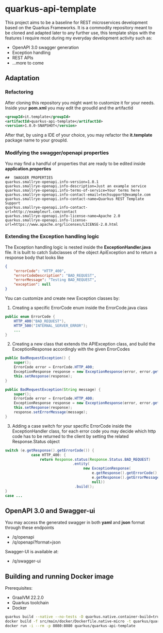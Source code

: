 # quarkus-api-template

This project aims to be a baseline for REST microservices development based on the Quarkus Frameworks.
It is a commodity repository meant to be cloned and adapted later to any further use, this template ships with the features I require most during my everyday development activity such as:

* OpenAPI 3.0 swagger generation
* Exception handling
* REST APIs
* ...more to come

## Adaptation

### Refactoring

After cloning this repository you might want to customize it for your needs.
Inside your __pom.xml__ you may edit the groudId and the artifactId
```xml
<groupId>it.template</groupId>
<artifactId>quarkus-api-template</artifactId>
<version>1.0.0-SNAPSHOT</version>
```

After that, by using a IDE of your choice, you may refactor the __it.template__ package name to your groupId.

### Modifying the swagger/openapi properties

You may find a handful of properties that are ready to be edited inside __application.properties__
```
##  SWAGGER PROPERTIES
quarkus.smallrye-openapi.info-version=1.0.1
quarkus.smallrye-openapi.info-description=Just an example service
quarkus.smallrye-openapi.info-terms-of-service=Your terms here
quarkus.smallrye-openapi.info-contact-email=techsupport@example.com
quarkus.smallrye-openapi.info-contact-name=Quarkus REST Template Support
quarkus.smallrye-openapi.info-contact-url=http://exampleurl.com/contact
quarkus.smallrye-openapi.info-license-name=Apache 2.0
quarkus.smallrye-openapi.info-license-url=https://www.apache.org/licenses/LICENSE-2.0.html
```


### Extending the Exception handling logic
The Exception handling logic is nested inside the __ExceptionHandler.java__ file. It is built to catch Subclasses of the object ApiException and to return a response body that looks like 
```json
{
    "errorCode": "HTTP_400",
    "errorCodeDescription": "BAD_REQUEST",
    "errorMessage": "Testing BAD_REQUEST",
    "exception": null
}
```
You can customize and create new Exception classes by:

1) Creating a specific ErrorCode enum inside the ErrorCode.java class
```java
public enum ErrorCode {
    HTTP_400("BAD_REQUEST"),
    HTTP_500("INTERNAL_SERVER_ERROR");
    ...
}
```

2) Creating a new class that extends the APIException class, and build the ExceptionResponse accordingly with the given ErrorCodes 
```java
public BadRequestException() {
    super();
    ErrorCode error = ErrorCode.HTTP_400;
    ExceptionResponse response = new ExceptionResponse(error, error.getDescription(), null);
    this.setResponse(response);
}

public BadRequestException(String message) {
    super();
    ErrorCode error = ErrorCode.HTTP_400;
    ExceptionResponse response = new ExceptionResponse(error, error.getDescription(), null);
    this.setResponse(response);
    response.setErrorMessage(message);
}
```
3) Adding a case switch for your specific ErrorCode inside the ExceptionHandler class, for each error code you may decide which http code has to be returned to the client by setting the related Response.Status object
```java
switch (e.getResponse().getErrorCode()) {
            case HTTP_400: {
                return Response.status(Response.Status.BAD_REQUEST)
                               .entity(
                                    new ExceptionResponse(
                                        e.getResponse().getErrorCode(),
                                        e.getResponse().getErrorMessage(),
                                        null))
                                .build();
}
case ...

```

## OpenAPI 3.0 and Swagger-ui
You may access the generated swagger in both __yaml__ and __json__ format through these endpoints
* /q/openapi
* /q/openapi?format=json

Swagger-UI is available at:
* /q/swagger-ui

## Building and running Docker image

Prerequisites:
* GraalVM 22.2.0
* Quarkus toolchain
* Docker

```bash
quarkus build --native --no-tests -D quarkus.native.container-build=true
docker build -f src/main/docker/Dockerfile.native-micro -t quarkus/quarkus-api-template .
docker run -i --rm -p 8080:8080 quarkus/quarkus-api-template
```

